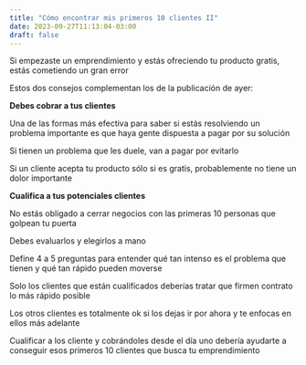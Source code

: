 ```yaml
---
title: "Cómo encontrar mis primeros 10 clientes II"
date: 2023-09-27T11:13:04-03:00
draft: false
---
```

Si empezaste un emprendimiento y estás ofreciendo tu producto gratis, estás cometiendo un gran error

Estos dos consejos complementan los de la publicación de ayer:

**Debes cobrar a tus clientes**

Una de las formas más efectiva para saber si estás resolviendo un problema importante es que haya gente dispuesta a pagar por su solución

Si tienen un problema que les duele, van a pagar por evitarlo

Si un cliente acepta tu producto sólo si es gratis, probablemente no tiene un dolor importante

**Cualifica a tus potenciales clientes**

No estás obligado a cerrar negocios con las primeras 10 personas que golpean tu puerta

Debes evaluarlos y elegirlos a mano

Define 4 a 5 preguntas para entender qué tan intenso es el problema que tienen y qué tan rápido pueden moverse

Solo los clientes que están cualificados deberías tratar que firmen contrato lo más rápido posible

Los otros clientes es totalmente ok si los dejas ir por ahora y te enfocas en ellos más adelante

Cualificar a los cliente y cobrándoles desde el día uno debería ayudarte a conseguir esos primeros 10 clientes que busca tu emprendimiento
